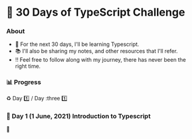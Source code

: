 # :trident: 30 Days of TypeScript Challenge

### About

- :crystal_ball: For the next 30 days, I'll be learning Typescript.
- :books: I'll also be sharing my notes, and other resources that I'll refer.
- :bangbang: Feel free to follow along with my journey, there has never been the right time.

### :bar_chart: Progress

:recycle: Day :one: / Day :three :one:

### :large_orange_diamond: Day 1 (1 June, 2021) Introduction to Typescript

:construction:
